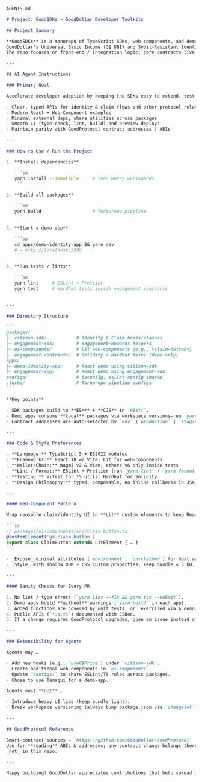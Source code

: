 ````markdown
AGENTS.md

# Project: GoodSDKs – GoodDollar Developer Toolkits

## Project Summary

**GoodSDKs** is a monorepo of TypeScript SDKs, web-components, and demo apps that let dApp builders integrate  
GoodDollar’s Universal Basic Income (G$ UBI) and Sybil-Resistant Identity into their own projects.  
The repo focuses on front-end / integration logic; core contracts live in **GoodProtocol**.

---

## AI Agent Instructions

### Primary Goal

Accelerate developer adoption by keeping the SDKs easy to extend, test, and ship. Priorities:

- Clear, typed APIs for identity & claim flows and other protocol related utilities
- Modern React + Web-Component examples
- Minimal external deps; share utilities across packages
- Smooth CI (type-check, lint, build) and preview deploys
- Maintain parity with GoodProtocol contract addresses / ABIs

---

### How to Use / Run the Project

1. **Install dependencies**

   ```sh
   yarn install --immutable     # Yarn Berry workspaces
   ```

2. **Build all packages**

   ```sh
   yarn build                   # Turborepo pipeline
   ```

3. **Start a demo app**

   ```sh
   cd apps/demo-identity-app && yarn dev
   # → http://localhost:3000
   ```

4. **Run tests / lints**

   ```sh
   yarn lint     # ESLint + Prettier
   yarn test     # Hardhat tests inside engagement-contracts
   ```

---

### Directory Structure

```
packages/
├─ citizen-sdk/           # Identity & Claim hooks/classes
├─ engagement-sdk/        # Engagement-Rewards helpers
├─ ui-components/         # Lit web-components (e.g., <claim-button>)
├─ engagement-contracts/  # Solidity + Hardhat tests (demo only)
apps/
├─ demo-identity-app/     # React demo using citizen-sdk
├─ engagement-app/        # React demo using engagement-sdk
configs/                  # tsconfig, eslint-config shared
.turbo/                   # Turborepo pipeline configs
```

**Key points**

- SDK packages build to **ESM** + **CJS** in `dist/`.
- Demo apps consume **local** packages via workspace versions—run `yarn build` first.
- Contract addresses are auto-selected by `env` (`production` | `staging` | `development`).

---

### Code & Style Preferences

- **Language:** TypeScript 5 + ES2022 modules
- **Frameworks:** React 18 w/ Vite; Lit for web-components
- **Wallet/Chain:** Wagmi v2 & Viem; ethers v6 only inside tests
- **Lint / Format:** ESLint + Prettier (run `yarn lint` / `yarn format`)
- **Testing:** Vitest for TS utils, Hardhat for Solidity
- **Design Philosophy:** typed, composable, no inline callbacks in JSX, prefer hooks > HOCs

---

#### Web-Component Pattern

Wrap reusable claim/identity UI in **Lit** custom elements to keep React optional:

```ts
// packages/ui-components/src/claim-button.ts
@customElement('gd-claim-button')
export class ClaimButton extends LitElement { … }
```

- _Expose_ minimal attributes (`environment`, `on-claimed`) for host apps.
- _Style_ with shadow DOM + CSS custom properties; keep bundle ≤ 3 kB.

---

#### Sanity Checks for Every PR

1. No lint / type errors (`yarn lint --fix && yarn tsc --noEmit`).
2. Demo apps build **without** warnings (`yarn build` in each app).
3. Added functions are covered by unit tests _or_ exercised via a demo flow.
4. Public APIs (`*.d.ts`) documented with JSDoc.
5. If a change requires GoodProtocol upgrades, open an issue instead of altering ABI locally.

---

### Extensibility for Agents

Agents may …

- Add new hooks (e.g., `useG$Price`) under `citizen-sdk`.
- Create additional web-components in `ui-components`.
- Update `configs/` to share ESLint/TS rules across packages.
- Chose to use Tamagui for a demo-app.

Agents must **not** …

- Introduce heavy UI libs (keep bundle light).
- Break workspace versioning (always bump package.json via `changeset`).

---

## GoodProtocol Reference

Smart-contract sources → `https://github.com/GoodDollar/GoodProtocol`  
Use for **reading** ABIs & addresses; any contract change belongs there,  
_not_ in this repo.

---

Happy building! GoodDollar appreciates contributions that help spread UBI to everyone.
````

